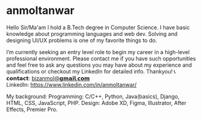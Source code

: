 # anmoltanwar
Hello <firstname> Sir/Ma'am
I hold a B.Tech degree in Computer Science. I have basic knowledge about programming languages and web dev. Solving and designing UI/UX problems is one of my favorite things to do. 

I’m currently seeking an entry level role to begin my career in a high-level professional environment.
Please contact me if you have such opportunities and feel free to ask any questions you may have about my experience and qualifications or checkout my LinkedIn for detailed info.
  Thankyou!
  📞𝗰𝗼𝗻𝘁𝗮𝗰𝘁: bizanmol@𝗴𝗺𝗮𝗶𝗹.𝗰𝗼𝗺          
  LinkedIn: https://www.linkedin.com/in/anmoltanwar/

My background: 
Programming: C/C++, Python, Java(basics), Django, HTML, CSS, JavaScript, PHP.
Design: Adobe XD, Figma, Illustrator, After Effects, Premier Pro.
